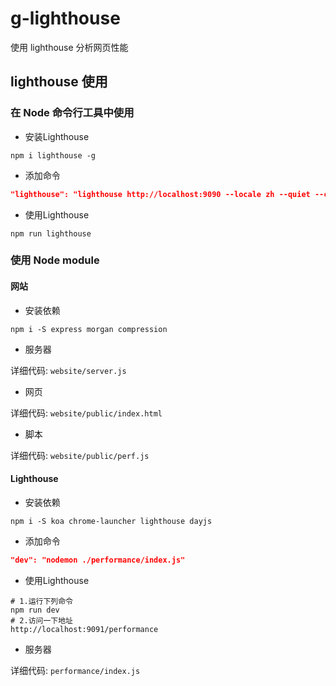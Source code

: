 # g-lighthouse

使用 lighthouse 分析网页性能

## lighthouse 使用

### 在 Node 命令行工具中使用

- 安装Lighthouse

```shell
npm i lighthouse -g
```

- 添加命令

```json
"lighthouse": "lighthouse http://localhost:9090 --locale zh --quiet --chrome-flags='--headless' --only-categories=performance"
```

- 使用Lighthouse

```shell
npm run lighthouse
```

### 使用 Node module

#### 网站

- 安装依赖

```shell
npm i -S express morgan compression
```

- 服务器

详细代码: `website/server.js`

- 网页

详细代码: `website/public/index.html`

- 脚本

详细代码: `website/public/perf.js`

#### Lighthouse

- 安装依赖

```shell
npm i -S koa chrome-launcher lighthouse dayjs
```

- 添加命令

```json
"dev": "nodemon ./performance/index.js"
```

- 使用Lighthouse

```shell
# 1.运行下列命令
npm run dev
# 2.访问一下地址
http://localhost:9091/performance
```

- 服务器

详细代码: `performance/index.js`
